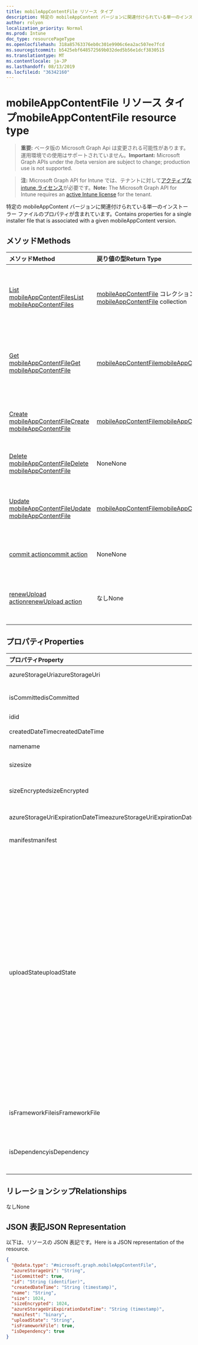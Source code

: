 ```yaml
---
title: mobileAppContentFile リソース タイプ
description: 特定の mobileAppContent バージョンに関連付けられている単一のインストーラー ファイルのプロパティが含まれています。
author: rolyon
localization_priority: Normal
ms.prod: Intune
doc_type: resourcePageType
ms.openlocfilehash: 318a85763376eb0c301e9906c6ea2ac507ee7fcd
ms.sourcegitcommit: b5425ebf648572569b032ded5b56e1dcf3830515
ms.translationtype: MT
ms.contentlocale: ja-JP
ms.lasthandoff: 08/13/2019
ms.locfileid: "36342160"
---
```

# <a name="mobileappcontentfile-resource-type"></a><span data-ttu-id="a8694-103">mobileAppContentFile リソース タイプ</span><span class="sxs-lookup"><span data-stu-id="a8694-103">mobileAppContentFile resource type</span></span>

> <span data-ttu-id="a8694-104">**重要:** ベータ版の Microsoft Graph Api は変更される可能性があります。運用環境での使用はサポートされていません。</span><span class="sxs-lookup"><span data-stu-id="a8694-104">**Important:** Microsoft Graph APIs under the /beta version are subject to change; production use is not supported.</span></span>

> <span data-ttu-id="a8694-105">**注:** Microsoft Graph API for Intune では、テナントに対して[アクティブな intune ライセンス](https://go.microsoft.com/fwlink/?linkid=839381)が必要です。</span><span class="sxs-lookup"><span data-stu-id="a8694-105">**Note:** The Microsoft Graph API for Intune requires an [active Intune license](https://go.microsoft.com/fwlink/?linkid=839381) for the tenant.</span></span>

<span data-ttu-id="a8694-106">特定の mobileAppContent バージョンに関連付けられている単一のインストーラー ファイルのプロパティが含まれています。</span><span class="sxs-lookup"><span data-stu-id="a8694-106">Contains properties for a single installer file that is associated with a given mobileAppContent version.</span></span>

## <a name="methods"></a><span data-ttu-id="a8694-107">メソッド</span><span class="sxs-lookup"><span data-stu-id="a8694-107">Methods</span></span>
|<span data-ttu-id="a8694-108">メソッド</span><span class="sxs-lookup"><span data-stu-id="a8694-108">Method</span></span>|<span data-ttu-id="a8694-109">戻り値の型</span><span class="sxs-lookup"><span data-stu-id="a8694-109">Return Type</span></span>|<span data-ttu-id="a8694-110">説明</span><span class="sxs-lookup"><span data-stu-id="a8694-110">Description</span></span>|
|:---|:---|:---|
|[<span data-ttu-id="a8694-111">List mobileAppContentFiles</span><span class="sxs-lookup"><span data-stu-id="a8694-111">List mobileAppContentFiles</span></span>](../api/intune-apps-mobileappcontentfile-list.md)|<span data-ttu-id="a8694-112">[mobileAppContentFile](../resources/intune-apps-mobileappcontentfile.md) コレクション</span><span class="sxs-lookup"><span data-stu-id="a8694-112">[mobileAppContentFile](../resources/intune-apps-mobileappcontentfile.md) collection</span></span>|<span data-ttu-id="a8694-113">[mobileAppContentFile](../resources/intune-apps-mobileappcontentfile.md) オブジェクトのプロパティとリレーションシップをリストします。</span><span class="sxs-lookup"><span data-stu-id="a8694-113">List properties and relationships of the [mobileAppContentFile](../resources/intune-apps-mobileappcontentfile.md) objects.</span></span>|
|[<span data-ttu-id="a8694-114">Get mobileAppContentFile</span><span class="sxs-lookup"><span data-stu-id="a8694-114">Get mobileAppContentFile</span></span>](../api/intune-apps-mobileappcontentfile-get.md)|[<span data-ttu-id="a8694-115">mobileAppContentFile</span><span class="sxs-lookup"><span data-stu-id="a8694-115">mobileAppContentFile</span></span>](../resources/intune-apps-mobileappcontentfile.md)|<span data-ttu-id="a8694-116">[mobileAppContentFile](../resources/intune-apps-mobileappcontentfile.md) オブジェクトのプロパティとリレーションシップを読み取ります。</span><span class="sxs-lookup"><span data-stu-id="a8694-116">Read properties and relationships of the [mobileAppContentFile](../resources/intune-apps-mobileappcontentfile.md) object.</span></span>|
|[<span data-ttu-id="a8694-117">Create mobileAppContentFile</span><span class="sxs-lookup"><span data-stu-id="a8694-117">Create mobileAppContentFile</span></span>](../api/intune-apps-mobileappcontentfile-create.md)|[<span data-ttu-id="a8694-118">mobileAppContentFile</span><span class="sxs-lookup"><span data-stu-id="a8694-118">mobileAppContentFile</span></span>](../resources/intune-apps-mobileappcontentfile.md)|<span data-ttu-id="a8694-119">新しい [mobileAppContentFile](../resources/intune-apps-mobileappcontentfile.md) オブジェクトを作成します。</span><span class="sxs-lookup"><span data-stu-id="a8694-119">Create a new [mobileAppContentFile](../resources/intune-apps-mobileappcontentfile.md) object.</span></span>|
|[<span data-ttu-id="a8694-120">Delete mobileAppContentFile</span><span class="sxs-lookup"><span data-stu-id="a8694-120">Delete mobileAppContentFile</span></span>](../api/intune-apps-mobileappcontentfile-delete.md)|<span data-ttu-id="a8694-121">None</span><span class="sxs-lookup"><span data-stu-id="a8694-121">None</span></span>|<span data-ttu-id="a8694-122">[mobileAppContentFile](../resources/intune-apps-mobileappcontentfile.md) を削除します。</span><span class="sxs-lookup"><span data-stu-id="a8694-122">Deletes a [mobileAppContentFile](../resources/intune-apps-mobileappcontentfile.md).</span></span>|
|[<span data-ttu-id="a8694-123">Update mobileAppContentFile</span><span class="sxs-lookup"><span data-stu-id="a8694-123">Update mobileAppContentFile</span></span>](../api/intune-apps-mobileappcontentfile-update.md)|[<span data-ttu-id="a8694-124">mobileAppContentFile</span><span class="sxs-lookup"><span data-stu-id="a8694-124">mobileAppContentFile</span></span>](../resources/intune-apps-mobileappcontentfile.md)|<span data-ttu-id="a8694-125">[mobileAppContentFile](../resources/intune-apps-mobileappcontentfile.md) オブジェクトのプロパティを更新します。</span><span class="sxs-lookup"><span data-stu-id="a8694-125">Update the properties of a [mobileAppContentFile](../resources/intune-apps-mobileappcontentfile.md) object.</span></span>|
|[<span data-ttu-id="a8694-126">commit action</span><span class="sxs-lookup"><span data-stu-id="a8694-126">commit action</span></span>](../api/intune-apps-mobileappcontentfile-commit.md)|<span data-ttu-id="a8694-127">None</span><span class="sxs-lookup"><span data-stu-id="a8694-127">None</span></span>|<span data-ttu-id="a8694-128">特定のアプリのファイルをコミットします。</span><span class="sxs-lookup"><span data-stu-id="a8694-128">Commits a file of a given app.</span></span>|
|[<span data-ttu-id="a8694-129">renewUpload action</span><span class="sxs-lookup"><span data-stu-id="a8694-129">renewUpload action</span></span>](../api/intune-apps-mobileappcontentfile-renewupload.md)|<span data-ttu-id="a8694-130">なし</span><span class="sxs-lookup"><span data-stu-id="a8694-130">None</span></span>|<span data-ttu-id="a8694-131">アプリケーション ファイルのアップロード用の SAS URI を更新します。</span><span class="sxs-lookup"><span data-stu-id="a8694-131">Renews the SAS URI for an application file upload.</span></span>|

## <a name="properties"></a><span data-ttu-id="a8694-132">プロパティ</span><span class="sxs-lookup"><span data-stu-id="a8694-132">Properties</span></span>
|<span data-ttu-id="a8694-133">プロパティ</span><span class="sxs-lookup"><span data-stu-id="a8694-133">Property</span></span>|<span data-ttu-id="a8694-134">型</span><span class="sxs-lookup"><span data-stu-id="a8694-134">Type</span></span>|<span data-ttu-id="a8694-135">説明</span><span class="sxs-lookup"><span data-stu-id="a8694-135">Description</span></span>|
|:---|:---|:---|
|<span data-ttu-id="a8694-136">azureStorageUri</span><span class="sxs-lookup"><span data-stu-id="a8694-136">azureStorageUri</span></span>|<span data-ttu-id="a8694-137">String</span><span class="sxs-lookup"><span data-stu-id="a8694-137">String</span></span>|<span data-ttu-id="a8694-138">Azure ストレージ URI。</span><span class="sxs-lookup"><span data-stu-id="a8694-138">The Azure Storage URI.</span></span>|
|<span data-ttu-id="a8694-139">isCommitted</span><span class="sxs-lookup"><span data-stu-id="a8694-139">isCommitted</span></span>|<span data-ttu-id="a8694-140">Boolean</span><span class="sxs-lookup"><span data-stu-id="a8694-140">Boolean</span></span>|<span data-ttu-id="a8694-141">ファイルがコミットされたかどうかを示す値。</span><span class="sxs-lookup"><span data-stu-id="a8694-141">A value indicating whether the file is committed.</span></span>|
|<span data-ttu-id="a8694-142">id</span><span class="sxs-lookup"><span data-stu-id="a8694-142">id</span></span>|<span data-ttu-id="a8694-143">文字列</span><span class="sxs-lookup"><span data-stu-id="a8694-143">String</span></span>|<span data-ttu-id="a8694-144">ファイル ID。</span><span class="sxs-lookup"><span data-stu-id="a8694-144">The File Id.</span></span>|
|<span data-ttu-id="a8694-145">createdDateTime</span><span class="sxs-lookup"><span data-stu-id="a8694-145">createdDateTime</span></span>|<span data-ttu-id="a8694-146">DateTimeOffset</span><span class="sxs-lookup"><span data-stu-id="a8694-146">DateTimeOffset</span></span>|<span data-ttu-id="a8694-147">ファイルが作成された時刻。</span><span class="sxs-lookup"><span data-stu-id="a8694-147">The time the file was created.</span></span>|
|<span data-ttu-id="a8694-148">name</span><span class="sxs-lookup"><span data-stu-id="a8694-148">name</span></span>|<span data-ttu-id="a8694-149">String</span><span class="sxs-lookup"><span data-stu-id="a8694-149">String</span></span>|<span data-ttu-id="a8694-150">ファイル名。</span><span class="sxs-lookup"><span data-stu-id="a8694-150">the file name.</span></span>|
|<span data-ttu-id="a8694-151">size</span><span class="sxs-lookup"><span data-stu-id="a8694-151">size</span></span>|<span data-ttu-id="a8694-152">Int64</span><span class="sxs-lookup"><span data-stu-id="a8694-152">Int64</span></span>|<span data-ttu-id="a8694-153">暗号化する前のファイルのサイズ。</span><span class="sxs-lookup"><span data-stu-id="a8694-153">The size of the file prior to encryption.</span></span>|
|<span data-ttu-id="a8694-154">sizeEncrypted</span><span class="sxs-lookup"><span data-stu-id="a8694-154">sizeEncrypted</span></span>|<span data-ttu-id="a8694-155">Int64</span><span class="sxs-lookup"><span data-stu-id="a8694-155">Int64</span></span>|<span data-ttu-id="a8694-156">暗号化した後のファイルのサイズ。</span><span class="sxs-lookup"><span data-stu-id="a8694-156">The size of the file after encryption.</span></span>|
|<span data-ttu-id="a8694-157">azureStorageUriExpirationDateTime</span><span class="sxs-lookup"><span data-stu-id="a8694-157">azureStorageUriExpirationDateTime</span></span>|<span data-ttu-id="a8694-158">DateTimeOffset</span><span class="sxs-lookup"><span data-stu-id="a8694-158">DateTimeOffset</span></span>|<span data-ttu-id="a8694-159">Azure ストレージ URI の有効期限が切れる時刻。</span><span class="sxs-lookup"><span data-stu-id="a8694-159">The time the Azure storage Uri expires.</span></span>|
|<span data-ttu-id="a8694-160">manifest</span><span class="sxs-lookup"><span data-stu-id="a8694-160">manifest</span></span>|<span data-ttu-id="a8694-161">Binary</span><span class="sxs-lookup"><span data-stu-id="a8694-161">Binary</span></span>|<span data-ttu-id="a8694-162">マニフェスト情報。</span><span class="sxs-lookup"><span data-stu-id="a8694-162">The manifest information.</span></span>|
|<span data-ttu-id="a8694-163">uploadState</span><span class="sxs-lookup"><span data-stu-id="a8694-163">uploadState</span></span>|[<span data-ttu-id="a8694-164">mobileAppContentFileUploadState</span><span class="sxs-lookup"><span data-stu-id="a8694-164">mobileAppContentFileUploadState</span></span>](../resources/intune-apps-mobileappcontentfileuploadstate.md)|<span data-ttu-id="a8694-165">現在のアップロード要求の状態。</span><span class="sxs-lookup"><span data-stu-id="a8694-165">The state of the current upload request.</span></span> <span data-ttu-id="a8694-166">可能な値は、`success`、`transientError`、`error`、`unknown`、`azureStorageUriRequestSuccess`、`azureStorageUriRequestPending`、`azureStorageUriRequestFailed`、`azureStorageUriRequestTimedOut`、`azureStorageUriRenewalSuccess`、`azureStorageUriRenewalPending`、`azureStorageUriRenewalFailed`、`azureStorageUriRenewalTimedOut`、`commitFileSuccess`、`commitFilePending`、`commitFileFailed`、`commitFileTimedOut` です。</span><span class="sxs-lookup"><span data-stu-id="a8694-166">Possible values are: `success`, `transientError`, `error`, `unknown`, `azureStorageUriRequestSuccess`, `azureStorageUriRequestPending`, `azureStorageUriRequestFailed`, `azureStorageUriRequestTimedOut`, `azureStorageUriRenewalSuccess`, `azureStorageUriRenewalPending`, `azureStorageUriRenewalFailed`, `azureStorageUriRenewalTimedOut`, `commitFileSuccess`, `commitFilePending`, `commitFileFailed`, `commitFileTimedOut`.</span></span>|
|<span data-ttu-id="a8694-167">isFrameworkFile</span><span class="sxs-lookup"><span data-stu-id="a8694-167">isFrameworkFile</span></span>|<span data-ttu-id="a8694-168">Boolean</span><span class="sxs-lookup"><span data-stu-id="a8694-168">Boolean</span></span>|<span data-ttu-id="a8694-169">ファイルがフレームワークファイルであるかどうかを示す値。</span><span class="sxs-lookup"><span data-stu-id="a8694-169">A value indicating whether the file is a framework file.</span></span>|
|<span data-ttu-id="a8694-170">isDependency</span><span class="sxs-lookup"><span data-stu-id="a8694-170">isDependency</span></span>|<span data-ttu-id="a8694-171">Boolean</span><span class="sxs-lookup"><span data-stu-id="a8694-171">Boolean</span></span>|<span data-ttu-id="a8694-172">コンテンツファイルがメインコンテンツファイルの依存関係であるかどうかを指定します。</span><span class="sxs-lookup"><span data-stu-id="a8694-172">Whether the content file is a dependency for the main content file.</span></span>|

## <a name="relationships"></a><span data-ttu-id="a8694-173">リレーションシップ</span><span class="sxs-lookup"><span data-stu-id="a8694-173">Relationships</span></span>
<span data-ttu-id="a8694-174">なし</span><span class="sxs-lookup"><span data-stu-id="a8694-174">None</span></span>

## <a name="json-representation"></a><span data-ttu-id="a8694-175">JSON 表記</span><span class="sxs-lookup"><span data-stu-id="a8694-175">JSON Representation</span></span>
<span data-ttu-id="a8694-176">以下は、リソースの JSON 表記です。</span><span class="sxs-lookup"><span data-stu-id="a8694-176">Here is a JSON representation of the resource.</span></span>
<!-- {
  "blockType": "resource",
  "keyProperty": "id",
  "@odata.type": "microsoft.graph.mobileAppContentFile"
}
-->
``` json
{
  "@odata.type": "#microsoft.graph.mobileAppContentFile",
  "azureStorageUri": "String",
  "isCommitted": true,
  "id": "String (identifier)",
  "createdDateTime": "String (timestamp)",
  "name": "String",
  "size": 1024,
  "sizeEncrypted": 1024,
  "azureStorageUriExpirationDateTime": "String (timestamp)",
  "manifest": "binary",
  "uploadState": "String",
  "isFrameworkFile": true,
  "isDependency": true
}
```



